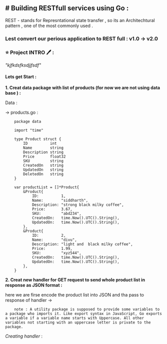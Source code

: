 ## # Building RESTfull services using Go :

REST - stands for Represntational state transfer , so its an Architechtural pattern , one of the most commonly used .

### Lest convert our perious application to REST full : v1.0 -> v2.0 

### ⭐ Project INTRO 🖊️ :
_"kjfkdsfksdjjfsdf"_


#### Lets get Start : 

**1. Creat data package with list of products (for  now we are not using data base ) :**

Data : 

 -> products.go : 
  
  		
		package data

		import "time"

		type Product struct {
			ID          int
			Name        string
			Description string
			Price       float32
			SKU         string
			CreatedOn   string
			UpdatedOn   string
			DeletedOn   string
		}

		var productList = []*Product{
			&Product{
				ID:          1,
				Name:        "siddharth",
				Description: "strong black milky coffee",
				Price:       3.67,
				SKU:         "abd234",
				CreatedOn:   time.Now().UTC().String(),
				UpdatedOn:   time.Now().UTC().String(),
			},
			&Product{
				ID:          2,
				Name:        "divu",
				Description: "light and  black milky coffee",
				Price:       1.99,
				SKU:         "xyz544",
				CreatedOn:   time.Now().UTC().String(),
				UpdatedOn:   time.Now().UTC().String(),
			},
		}
		

**2. Creat new handler for GET request to send whole product list in response as JSON format :**

here we are firse encode the product list into JSON and tha pass to response of handler -> 

		
		note : A utility package is supposed to provide some variables to a package who imports it. Like export syntax in JavaScript, Go exports a variable if a variable name starts with Uppercase. All other variables not starting with an uppercase letter is private to the package.


_Creating handler_ : 
	
	
	

	
	




   

   

      
        
        






 


